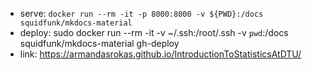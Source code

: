 
- serve: `docker run --rm -it -p 8000:8000 -v ${PWD}:/docs squidfunk/mkdocs-material`
- deploy: sudo docker run --rm -it -v ~/.ssh:/root/.ssh -v `pwd`:/docs squidfunk/mkdocs-material gh-deploy
- link: https://armandasrokas.github.io/IntroductionToStatisticsAtDTU/

